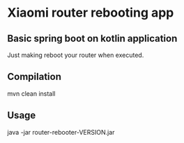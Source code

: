# Xiaomi router rebooting app

## Basic spring boot on kotlin application
Just making reboot your router when executed.

## Compilation
mvn clean install

## Usage
java -jar router-rebooter-VERSION.jar

